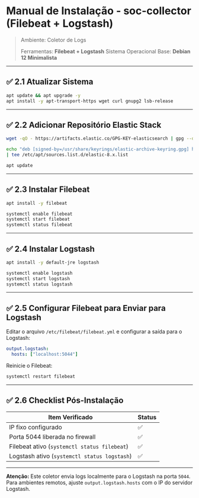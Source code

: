 # Manual de Instalação - soc-collector (Filebeat + Logstash)

> Ambiente: Coletor de Logs
>
> Ferramentas: **Filebeat + Logstash**
> Sistema Operacional Base: **Debian 12 Minimalista**

---

## ✅ 2.1 Atualizar Sistema

```bash
apt update && apt upgrade -y
apt install -y apt-transport-https wget curl gnupg2 lsb-release
```

---

## ✅ 2.2 Adicionar Repositório Elastic Stack

```bash
wget -qO - https://artifacts.elastic.co/GPG-KEY-elasticsearch | gpg --dearmor -o /usr/share/keyrings/elastic-archive-keyring.gpg

echo "deb [signed-by=/usr/share/keyrings/elastic-archive-keyring.gpg] https://artifacts.elastic.co/packages/8.x/apt stable main" \
| tee /etc/apt/sources.list.d/elastic-8.x.list

apt update
```

---

## ✅ 2.3 Instalar Filebeat

```bash
apt install -y filebeat

systemctl enable filebeat
systemctl start filebeat
systemctl status filebeat
```

---

## ✅ 2.4 Instalar Logstash

```bash
apt install -y default-jre logstash

systemctl enable logstash
systemctl start logstash
systemctl status logstash
```

---

## ✅ 2.5 Configurar Filebeat para Enviar para Logstash

Editar o arquivo `/etc/filebeat/filebeat.yml` e configurar a saída para o Logstash:

```yaml
output.logstash:
  hosts: ["localhost:5044"]
```

Reinicie o Filebeat:

```bash
systemctl restart filebeat
```

---

## ✅ 2.6 Checklist Pós-Instalação

| Item Verificado                              | Status |
| -------------------------------------------- | ------ |
| IP fixo configurado                          | ✅      |
| Porta 5044 liberada no firewall              | ✅      |
| Filebeat ativo (`systemctl status filebeat`) | ✅      |
| Logstash ativo (`systemctl status logstash`) | ✅      |

---

**Atenção:** Este coletor envia logs localmente para o Logstash na porta `5044`. Para ambientes remotos, ajuste `output.logstash.hosts` com o IP do servidor Logstash.
